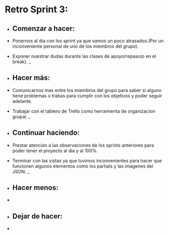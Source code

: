 # Retro Sprint 3:

+ ## Comenzar a hacer: 
+ Ponernos al dia con los sprint ya que vamos un poco atrasados.(Por un inconveniente personal de uno de los miembros del grupo).
+ Exponer nuestrar dudas durante las clases de apoyo/repaso(o en el break).
_

+ ## Hacer más: 
+ Comunicarnos mas entre los miembros del grupo para saber si alguno tiene problemas o trabas para cumplir con los objetivos y poder seguir adelante.
+ Trabajar con el tablero de Trello como herramienta de organizacion grupal.
_

+ ## Continuar haciendo: 
+ Prestar atencion a las observaciones de los sprints anteriores para poder tener el proyecto al dia y al 100%.
+ Terminar con las vistas ya que tuvimos inconvenientes para hacer que funcionen algunos elementos como los partials y las imagenes del JSON.
_

+ ## Hacer menos:
-

+ ## Dejar de hacer:
-